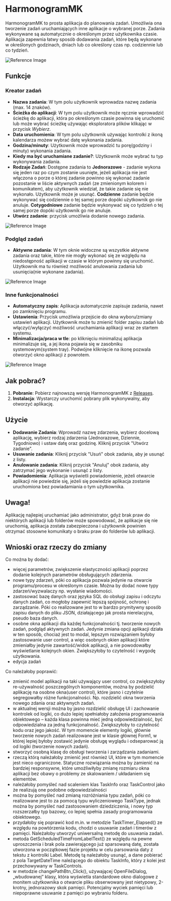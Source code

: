 # HarmonogramMK

HarmonogramMK to prosta aplikacja do planowania zadań. Umożliwia ona tworzenie zadań uruchamiających inne aplikacje o wybranej porze. 
Zadania wykonywane są automatycznie o określonym przez użytkownika czasie. Aplikacja zapewnia łatwy sposób dodawania zadań, 
które będą wykonane w określonych godzinach, dniach lub co określony czas np. codziennie lub co tydzień.

![Reference Image](./TaskSchedulerForm/screenshots/1.png)

## Funkcje

###  Kreator zadań
- **Nazwa zadania**: W tym polu użytkownik wprowadza nazwę zadania (max. 14 znaków).
- **Ścieżka do aplikacji**: W tym polu użytkownik może ręcznie wprowadzić ścieżkę do aplikacji, która po określonym czasie 
powinna się uruchomić lub może wybrać ścieżkę używając eksploratora plików klikając w przycisk *Wybierz*.
- **Data uruchomienia**: W tym polu użytkownik używając kontrolki z ikoną kalendarza możew wybrać datę wykonania zadania.
- **Godzina/minuty**: Użytkownik może wprowadzić tu porę(godziny i minuty) wykonania zadania.
- **Kiedy ma być uruchamiane zadanie?**: Użytkownik może wybrać tu typ wykonywania zadania.
- **Rodzaje Zadań**: Dostępne zadania to **Jednorazowe** - zadanie wykona się jeden raz po czym zostanie usunięte, 
 jeżeli aplikacja nie jest włączona o porze o której zadanie powinno się wykonać zadanie pozostanie w liście aktywnych zadań (ze zmienionym kolorem i komunikatem), 
 aby użytkownik wiedział, że takie zadanie się nie wykonało. Użytkownik może je usunąć.
**Codzienne** zadanie będzie wykonywać się codziennie o tej samej porze dopóki użytkownik go nie anuluje.
**Cotygodniowe** zadanie będzie wykonywać się co tydzień o tej samej porze dopóki użytkownik go nie anuluje.
- **Utwórz zadanie**: przycisk umożliwia dodanie nowego zadania.
  
![Reference Image](./TaskSchedulerForm/screenshots/2.png)

###  Podgląd zadań
- **Aktywne zadania**: W tym oknie widoczne są wszystkie aktywne zadania oraz takie, które 
nie mogły wykonać się ze względu na niedostępność aplikacji w czasie w którym powinny się uruchomić. 
Użytkownik ma tu również możliwość anulowania zadania lub usunięcia(nie wykonane zadania).

![Reference Image](./TaskSchedulerForm/screenshots/3.png)

###  Inne funkcjonalności
- **Automatyczny zapis**: Aplikacja automatycznie zapisuje zadania, nawet po zamknięciu programu.
- **Ustawienia**: Przycisk umożliwia przejście do okna wyboru/zmiany ustawień aplikacji.
Użytkownik może tu zmienić folder zapisu zadań lub włączyć/wyłączyć możliwość uruchamiania aplikacji wraz ze startem systemu.
- **Minimalizacja/praca w tle**: po kliknięciu minimalizuj aplikacja minimalizuje się, a jej ikona pojawia się w zasobniku systemowym(system tray).
Podwójne kliknięcie na ikonę pozwala otworzyć okno aplikacji z powrotem.

![Reference Image](./TaskSchedulerForm/screenshots/5.png)

## Jak pobrać?

1. **Pobranie**: Pobierz najnowszą wersję HarmonogramMK z [Releases](https://github.com/Makolojka/TaskSchedulerForm/releases/tag/v.1.0.0).
2. **Instalacja**: Wystarczy uruchomić pobrany plik wykonywalny, aby otworzyć aplikację.

## Użycie

- **Dodawanie Zadania**: Wprowadź nazwę zdarzenia, wybierz docelową aplikację, wybierz rodzaj zdarzenia (Jednorazowe, Dziennie, Tygodniowo) i ustaw datę oraz godzinę. Kliknij przycisk "Utwórz zadanie".
- **Usuwanie zadania**: Kliknij przycisk "Usuń" obok zadania, aby je usunąć z listy.
- **Anulowanie zadania**: Kliknij przycisk "Anuluj" obok zadania, aby zatrzymać jego wykonanie i usunąć z listy.
- **Powiadomienia**: Aplikacja wyświetli powiadomienie, jeżeli otwarcie aplikacji nie powiedzie się, jeżeli się powiedzie aplikacja zostanie uruchomiona bez powiadamiania o tym użytkownika.

## Uwaga!
Aplikację najlepiej uruchamiać jako administrator, gdyż brak praw do niektórych aplikacji lub folderów może spowodować, że aplikacje się nie uruchomią, aplikacja została zabezpieczona i użytkownik powinien otrzymać stosowne komunikaty o braku praw do folderów lub aplikacji.

## Wnioski oraz rzeczy do zmiany
Co można by dodać:
- więcej parametrów, zwiększenie elastyczności aplikacji poprzez dodanie kolejnych parametrów obsługujących zdarzenia.
- nowe typy zdarzeń, póki co aplikacja pozwala jedynie na otwarcie programu/procesu w określonym czasie. Można by dodać nowe typy zdarzeń/wyzwalaczy np. wysłanie wiadomości.
- zastosować bazę danych oraz języka SQL do obsługi zapisu i odczytu danych zadań, co mogłoby zapewnić lepszą spójność, ochronę i zarządzanie. Póki co realizowane jest to w bardzo prymitywny sposób zapisu danych do pliku JSON, działającego jak prosta nierelacyjna, pseudo baza danych.
- osobne okna aplikacji dla każdej funkcjonalności tj. tworzenie nowych zadań, podgląd aktywnych zadań. Jedynie zmiana opcji aplikacji działa w ten sposób, chociaż jest to modal, lepszym rozwiązaniem byłoby zastosowanie user control, a więc osobnych okien aplikacji które zmieniałby jedynie zawartość/widok aplikacji, a nie powodowałby wyświetlanie kolejnych okien. Zwiększyłoby to czytelność i wygodę użytkowania.
- edycja zadań

Co należałoby poprawić:
- zmienić model aplikacji na taki używający user control, co zwiększyłoby re-używalność poszczególnych komponentów, można by podzielić aplikację na osobne okna(user control), które jasno i czytelnie segregowałby różne funkcjonalności. Np. rozdzielić okna tworzenia nowego zdania oraz aktywnych zadań.
- w aktualnej wersji można by jasno rozdzielić obsługę UI i zachowanie kontrolek od logiki, co dużo lepiej spełniałoby założenia programowania obiektowego – każda klasa powinna mieć jedną odpowiedzialność, być odpowiedzialna za jedną funkcjonalność. Zwiększyłoby to czytelność kodu oraz jego jakość. W tym momencie elementy logiki, głównie tworzenie nowych zadań realizowane jest w klasie głównej Form1, w której lepiej byłoby zostawić jedynie obsługę wyglądu i odseparować ją od logiki (tworzenie nowych zadań).
- stworzyć osobną klasę do obsługi tworzenia i zarządzania zadaniami.
- rzeczą którą należałoby zmienić jest również UI, które w tym momencie jest nieco ograniczone. Statyczne rozwiązania można by zamienić na bardziej responsywne, które umożliwiłyby zmianę rozmiaru okna aplikacji bez obawy o problemy ze skalowaniem / układaniem się elementów.
- należałoby pomyśleć nad scaleniem klas TaskInfo oraz TaskControl jako że realizują one podobne odpowiedzialności
- można by pomyśleć nad zmianą rozróżniania typu zadań, póki co realizowane jest to za pomocą typu wyliczeniowego TaskType, jednak można by pomyśleć nad zastosowaniem dziedziczenia, i nowy typ rozszerzałby typ bazowy, co lepiej spełnia zasady programowania obiektowego.
- przydałoby się poprawić kod m.in. w metodzie TaskTimer_Elapsed() ze względu na powtórzenia kodu, chodzi o usuwanie zadań i timerów z pamięci. Należałoby utworzyć uniwersalną metodę do usuwania zadań.
- metoda GetScheduledTimeFromLabelText() ze względu na pewne uproszczenia i brak pola zawierającego już sparsowaną datę, została utworzona w początkowej fazie projektu w celu parsowania daty z tekstu z kontrolki Label. Metodę tą należałoby usunąć, a dane pobierać z pola TargetDateTime należącego do obiektu TaskInfo, który z kolei jest przechowywany w TaskControls.
- w metodzie changePathBtn_Click(), używającej OpenFileDialog, „wbudowanej” klasy, która wyświetla standardowe okno dialogowe z monitem użytkownika o otwarcie pliku obserwowany jest nietypowy, 2-krotny, jednorazowy skok pamięci. Potencjalny wyciek pamięci lub niepoprawne usuwanie z pamięci po wybraniu folderu.

